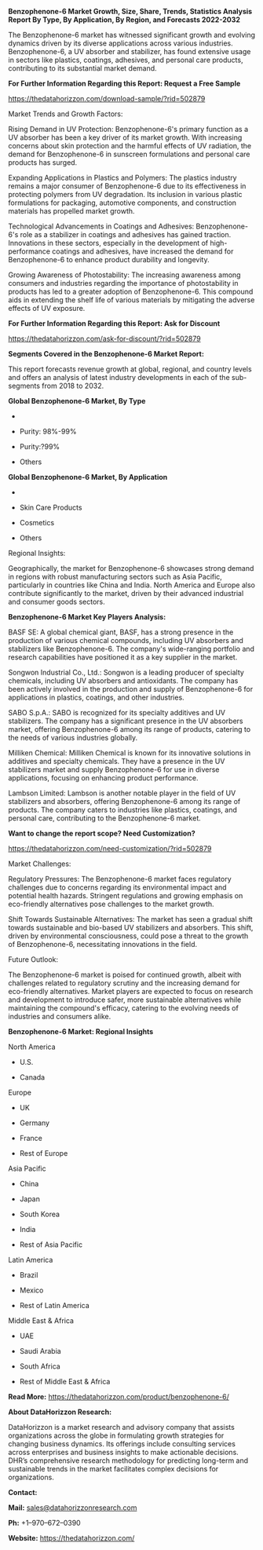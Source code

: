 **Benzophenone-6 Market Growth, Size, Share, Trends, Statistics Analysis
Report By Type, By Application, By Region, and Forecasts 2022-2032**

The Benzophenone-6 market has witnessed significant growth and evolving
dynamics driven by its diverse applications across various industries.
Benzophenone-6, a UV absorber and stabilizer, has found extensive usage
in sectors like plastics, coatings, adhesives, and personal care
products, contributing to its substantial market demand.

**For Further Information Regarding this Report: Request a Free Sample**

<https://thedatahorizzon.com/download-sample/?rid=502879>

Market Trends and Growth Factors:

Rising Demand in UV Protection: Benzophenone-6's primary function as a
UV absorber has been a key driver of its market growth. With increasing
concerns about skin protection and the harmful effects of UV radiation,
the demand for Benzophenone-6 in sunscreen formulations and personal
care products has surged.

Expanding Applications in Plastics and Polymers: The plastics industry
remains a major consumer of Benzophenone-6 due to its effectiveness in
protecting polymers from UV degradation. Its inclusion in various
plastic formulations for packaging, automotive components, and
construction materials has propelled market growth.

Technological Advancements in Coatings and Adhesives: Benzophenone-6's
role as a stabilizer in coatings and adhesives has gained traction.
Innovations in these sectors, especially in the development of
high-performance coatings and adhesives, have increased the demand for
Benzophenone-6 to enhance product durability and longevity.

Growing Awareness of Photostability: The increasing awareness among
consumers and industries regarding the importance of photostability in
products has led to a greater adoption of Benzophenone-6. This compound
aids in extending the shelf life of various materials by mitigating the
adverse effects of UV exposure.

**For Further Information Regarding this Report: Ask for Discount**

<https://thedatahorizzon.com/ask-for-discount/?rid=502879>

**Segments Covered in the Benzophenone-6 Market Report:**

This report forecasts revenue growth at global, regional, and country
levels and offers an analysis of latest industry developments in each of
the sub-segments from 2018 to 2032.

**Global Benzophenone-6 Market, By Type**

-   

-   Purity: 98%-99%

-   Purity:?99%

-   Others

**Global Benzophenone-6 Market, By Application**

-   

-   Skin Care Products

-   Cosmetics

-   Others

Regional Insights:

Geographically, the market for Benzophenone-6 showcases strong demand in
regions with robust manufacturing sectors such as Asia Pacific,
particularly in countries like China and India. North America and Europe
also contribute significantly to the market, driven by their advanced
industrial and consumer goods sectors.

**Benzophenone-6 Market Key Players Analysis:**

BASF SE: A global chemical giant, BASF, has a strong presence in the
production of various chemical compounds, including UV absorbers and
stabilizers like Benzophenone-6. The company's wide-ranging portfolio
and research capabilities have positioned it as a key supplier in the
market.

Songwon Industrial Co., Ltd.: Songwon is a leading producer of specialty
chemicals, including UV absorbers and antioxidants. The company has been
actively involved in the production and supply of Benzophenone-6 for
applications in plastics, coatings, and other industries.

SABO S.p.A.: SABO is recognized for its specialty additives and UV
stabilizers. The company has a significant presence in the UV absorbers
market, offering Benzophenone-6 among its range of products, catering to
the needs of various industries globally.

Milliken Chemical: Milliken Chemical is known for its innovative
solutions in additives and specialty chemicals. They have a presence in
the UV stabilizers market and supply Benzophenone-6 for use in diverse
applications, focusing on enhancing product performance.

Lambson Limited: Lambson is another notable player in the field of UV
stabilizers and absorbers, offering Benzophenone-6 among its range of
products. The company caters to industries like plastics, coatings, and
personal care, contributing to the Benzophenone-6 market.

**Want to change the report scope? Need Customization?**

<https://thedatahorizzon.com/need-customization/?rid=502879>

Market Challenges:

Regulatory Pressures: The Benzophenone-6 market faces regulatory
challenges due to concerns regarding its environmental impact and
potential health hazards. Stringent regulations and growing emphasis on
eco-friendly alternatives pose challenges to the market growth.

Shift Towards Sustainable Alternatives: The market has seen a gradual
shift towards sustainable and bio-based UV stabilizers and absorbers.
This shift, driven by environmental consciousness, could pose a threat
to the growth of Benzophenone-6, necessitating innovations in the field.

Future Outlook:

The Benzophenone-6 market is poised for continued growth, albeit with
challenges related to regulatory scrutiny and the increasing demand for
eco-friendly alternatives. Market players are expected to focus on
research and development to introduce safer, more sustainable
alternatives while maintaining the compound's efficacy, catering to the
evolving needs of industries and consumers alike.

**Benzophenone-6 Market: Regional Insights**

North America

-   U.S.

-   Canada

Europe

-   UK

-   Germany

-   France

-   Rest of Europe

Asia Pacific

-   China

-   Japan

-   South Korea

-   India

-   Rest of Asia Pacific

Latin America

-   Brazil

-   Mexico

-   Rest of Latin America

Middle East & Africa

-   UAE

-   Saudi Arabia

-   South Africa

-   Rest of Middle East & Africa

**Read More:** <https://thedatahorizzon.com/product/benzophenone-6/>

**About DataHorizzon Research:**

DataHorizzon is a market research and advisory company that assists
organizations across the globe in formulating growth strategies for
changing business dynamics. Its offerings include consulting services
across enterprises and business insights to make actionable decisions.
DHR’s comprehensive research methodology for predicting long-term and
sustainable trends in the market facilitates complex decisions for
organizations.

**Contact:**

**Mail:** <sales@datahorizzonresearch.com>

**Ph:** +1–970–672–0390

**Website:** <https://thedatahorizzon.com/>
